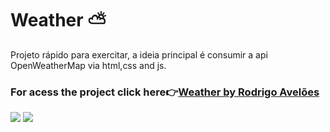 # Weather ⛅
Projeto rápido para exercitar, a ideia principal é  consumir a api OpenWeatherMap via html,css and js. 
 
 ### For acess the project click here👉<a href="https://rodrigoaveloes.github.io/Weather-/">Weather by Rodrigo Avelões<a/>
 
 
<img src="https://i.imgur.com/GAXIUIY.png"/>


<img src="https://i.imgur.com/HmOZqcG.png"/>

